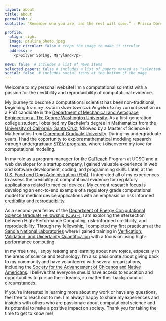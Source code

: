 ```yaml
---
layout: about
title: about
permalink: /
subtitle: “Remember who you are, and the rest will come.” - Prisca Dorcas Mojica Rodríguez, For Brown Girls with Sharp Edges and Tender Hearts

profile:
  align: right
  image: paulina_photo.jpeg
  image_circular: false # crops the image to make it circular
  address: >
    <p>Silver Spring, Maryland</p>

news: false  # includes a list of news items
selected_papers: false # includes a list of papers marked as "selected={true}"
social: false  # includes social icons at the bottom of the page
---
```


Welcome to my personal website! I'm a computational scientist with a passion for the credibility and reproducibility of computational evidence.

My journey to become a computational scientist has been non-traditional, beginning from my roots in downtown Los Angeles to my current position as a PhD candidate in the [Department of Mechanical and Aerospace Engineering at The George Washington University](https://www.mae.seas.gwu.edu/). As a first-generation college student, I obtained my Bachelor's degree in Mathematics from the [University of California, Santa Cruz](https://www.math.ucsc.edu/), followed by a Master of Science in Mathematics from [Claremont Graduate University](https://www.cgu.edu/school/institute-of-mathematical-sciences/). During my undergraduate years, I had the opportunity to explore mathematical modeling research through undergraduate [STEM programs](https://stemdiv.ucsc.edu/), where I discovered my love for computational modeling.

In my role as a program manager for the [CalTeach](https://calteach.science.ucsc.edu/) Program at UCSC and a web developer for a startup company, I gained valuable experience in web and software development, coding, and programming skills. Later, at the [U.S. Food and Drug Administration (FDA)](https://www.fda.gov/medical-devices/medical-device-regulatory-science-research-programs-conducted-osel/credibility-computational-models-program-research-computational-models-and-simulation-associated), I integrated all of my experiences to assess the credibility of computational evidence for regulatory applications related to medical devices. My current research focus is developing an end-to-end example of a regulatory grade computational model for medical device applications with an emphasis on risk informed [credibility](https://www.asme.org/codes-standards/find-codes-standards/v-v-40-assessing-credibility-computational-modeling-verification-validation-application-medical-devices) and [reproducibility](https://figshare.com/articles/presentation/Reproducibility_PI_Manifesto/104539).

As a second-year fellow of the [Department of Energy Computational Science Graduate Fellowship (CSGF)](https://www.krellinst.org/csgf/), I am exploring the intersection between High-Performance Computing, risk-informed credibility, and reproducibility. Through my fellowship, I completed my first practicum at the [Sandia National Laboratories](https://www.sandia.gov/) where I gained training in [Verification, Validation, and Uncertainty Quantification](https://www.asme.org/codes-standards/publications-information/verification-validation-uncertainty) with a focus on using high-performance computing.

In my free time, I enjoy reading and learning about new topics, especially in the areas of science and technology. I'm also passionate about giving back to my community and have volunteered with several organizations, including the [Society for the Advancement of Chicanos and Native Americans](https://www.sacnas.org/). I believe that everyone should have access to education and opportunities to pursue their dreams, no matter their background or circumstances.

If you're interested in learning more about my work or have any questions, feel free to reach out to me. I'm always happy to share my experiences and insights with others who are passionate about computational science and its potential to make a positive impact on society. Thank you for taking the time to get to know me!
